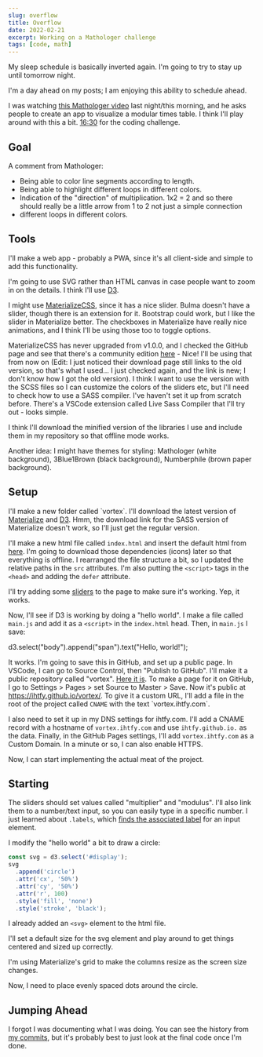 ```yaml
---
slug: overflow
title: Overflow
date: 2022-02-21
excerpt: Working on a Mathologer challenge
tags: [code, math]
---
```


<script>
  import CodeBlock from "$lib/components/blog/code-block.svelte";
</script>

My sleep schedule is basically inverted again. I'm going to try to stay up until tomorrow night.

I'm a day ahead on my posts; I am enjoying this ability to schedule ahead.

I was watching [this Mathologer video](https://youtu.be/6ZrO90AI0c8) last night/this morning, and he asks people to create an app to visualize a modular times table. I think I'll play around with this a bit. [16:30](https://youtu.be/6ZrO90AI0c8?t=991) for the coding challenge.

## Goal

A comment from Mathologer:

- Being able to color line segments according to length.
- Being able to highlight different loops in different colors.
- Indication of the "direction" of multiplication. 1x2 = 2 and so there should really be a little arrow from 1 to 2 not just a simple connection
- different loops in different colors.

## Tools

I'll make a web app - probably a PWA, since it's all client-side and simple to add this functionality.

I'm going to use SVG rather than HTML canvas in case people want to zoom in on the details. I think I'll use [D3](https://d3js.org/).

I might use [MaterializeCSS](https://materializecss.com/), since it has a nice slider. Bulma doesn't have a slider, though there is an extension for it. Bootstrap could work, but I like the slider in Materialize better. The checkboxes in Materialize have really nice animations, and I think I'll be using those too to toggle options.

MaterializeCSS has never upgraded from v1.0.0, and I checked the GitHub page and see that there's a community edition [here](https://github.com/materializecss/materialize) - Nice! I'll be using that from now on (Edit: I just noticed their download page still links to the old version, so that's what I used... I just checked again, and the link is new; I don't know how I got the old version). I think I want to use the version with the SCSS files so I can customize the colors of the sliders etc, but I'll need to check how to use a SASS compiler. I've haven't set it up from scratch before. There's a VSCode extension called Live Sass Compiler that I'll try out - looks simple.

I think I'll download the minified version of the libraries I use and include them in my repository so that offline mode works.

Another idea: I might have themes for styling: Mathologer (white background), 3Blue1Brown (black background), Numberphile (brown paper background).

## Setup

I'll make a new folder called \`vortex\`. I'll download the latest version of [Materialize](https://materializecss.github.io/materialize/getting-started.html) and [D3](https://d3js.org/). Hmm, the download link for the SASS version of Materialize doesn't work, so I'll just get the regular version.

I'll make a new html file called `index.html` and insert the default html from [here](https://materializecss.github.io/materialize/getting-started.html#setup). I'm going to download those dependencies (icons) later so that everything is offline. I rearranged the file structure a bit, so I updated the relative paths in the `src` attributes. I'm also putting the `<script>` tags in the `<head>` and adding the `defer` attribute.

I'll try adding some [sliders](https://materializecss.github.io/materialize/range.html) to the page to make sure it's working. Yep, it works.

Now, I'll see if D3 is working by doing a "hello world". I make a file called `main.js` and add it as a `<script>` in the `index.html` head. Then, in `main.js` I save:

d3.select("body").append("span").text("Hello, world!");

It works. I'm going to save this in GitHub, and set up a public page. In VSCode, I can go to Source Control, then "Publish to GitHub". I'll make it a public repository called "vortex". [Here it is](https://github.com/IHTFY/vortex). To make a page for it on GitHub, I go to Settings > Pages > set Source to Master > Save. Now it's public at https://ihtfy.github.io/vortex/. To give it a custom URL, I'll add a file in the root of the project called `CNAME` with the text \`vortex.ihtfy.com\`.

I also need to set it up in my DNS settings for ihtfy.com. I'll add a CNAME record with a hostname of `vortex.ihtfy.com` and use `ihtfy.github.io.` as the data. Finally, in the GitHub Pages settings, I'll add `vortex.ihtfy.com` as a Custom Domain. In a minute or so, I can also enable HTTPS.

Now, I can start implementing the actual meat of the project.

## Starting

The sliders should set values called "multiplier" and "modulus". I'll also link them to a number/text input, so you can easily type in a specific number. I just learned about `.labels`, which [finds the associated label](https://developer.mozilla.org/en-US/docs/Web/API/HTMLInputElement/labels) for an input element.

I modify the "hello world" a bit to draw a circle:

<CodeBlock lang="javascript" filename="main.js">

```javascript
const svg = d3.select('#display');
svg
  .append('circle')
  .attr('cx', '50%')
  .attr('cy', '50%')
  .attr('r', 100)
  .style('fill', 'none')
  .style('stroke', 'black');
```

</CodeBlock>

I already added an `<svg>` element to the html file.

I'll set a default size for the svg element and play around to get things centered and sized up correctly.

I'm using Materialize's grid to make the columns resize as the screen size changes.

Now, I need to place evenly spaced dots around the circle.

## Jumping Ahead

I forgot I was documenting what I was doing. You can see the history from [my commits](https://github.com/IHTFY/vortex/commits/master), but it's probably best to just look at the final code once I'm done.
